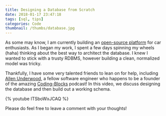 ```yaml
---
title: Designing a Database from Scratch
date: 2018-01-17 23:47:18
tags: [sql, tips]
categories: Code
thumbnail: /thumbs/database.jpg
---
```


As some may know, I am currently building an [open-source platform](https://github.com/DannyAllegrezza/GT86Registry) for car enthusiasts. As I began my work, I spent a few days spinning my wheels (haha) thinking about the best way to architect the database. I knew I wanted to stick with a trusty RDBMS, however building a clean, normalized model was tricky.

Thankfully, I have some very talented friends to lean on for help, including [Allen Underwood](https://www.codingblocks.net/about/), a fellow software engineer who happens to be a founder of the amazing [Coding-Blocks](https://www.codingblocks.net/) podcast! In this video, we discuss designing the database and then build out a working schema. 

{% youtube ITSboWxJCAQ %}
<!-- more -->

Please do feel free to leave a comment with your thoughts!
